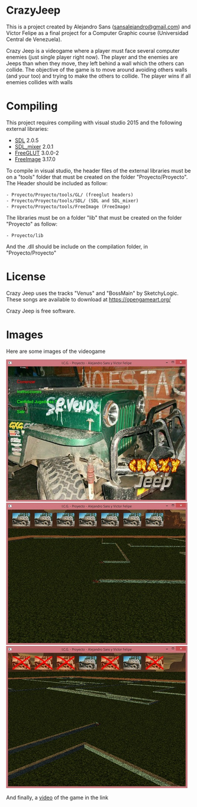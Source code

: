 # CrazyJeep
This is a project created by Alejandro Sans (sansalejandro@gmail.com) and Víctor Felipe as a final project for a Computer Graphic course (Universidad Central de Venezuela). 

Crazy Jeep is a videogame where a player must face several computer enemies (just single player right now). The player and the enemies are Jeeps than when they move, they left behind a wall which the others can collide. The objective of the game is to move around avoiding others walls (and your too) and trying to make the others to collide. The player wins if all enemies collides with walls

# Compiling

This project requires compiling with visual studio 2015 and the following external libraries:
* [SDL] 2.0.5 
* [SDL_mixer] 2.0.1
* [FreeGLUT] 3.0.0-2
* [FreeImage] 3.17.0

To compile in visual studio, the header files of the external libraries must be on a "tools" folder that must be created on the folder "Proyecto/Proyecto". The Header should be included as follow:

    - Proyecto/Proyecto/tools/GL/ (freeglut headers)
    - Proyecto/Proyecto/tools/SDL/ (SDL and SDL_mixer)
    - Proyecto/Proyecto/tools/FreeImage (FreeImage)

The libraries must be on a folder "lib" that must be created on the folder "Proyecto" as follow:

    - Proyecto/lib

And the .dll should be include on the compilation folder, in "Proyecto/Proyecto"

# License
Crazy Jeep uses the tracks "Venus" and "BossMain" by SketchyLogic. These songs are available to download at https://opengameart.org/

Crazy Jeep is free software.

# Images

Here are some images of the videogame



![alt tag](./Screenshot/CrazeJeepMenu.jpg)
![alt tag](./Screenshot/CrazeJeepGameplay1.jpg)
![alt tag](./Screenshot/CrazeJeepGameplay2.jpg)

And finally, a [video] of the game in the link


   [video]: <https://vimeo.com/37664294>
   [SDL]: <https://www.libsdl.org/>
   [SDL_mixer]: <https://www.libsdl.org/projects/SDL_mixer/>
   [FreeGLUT]: <http://freeglut.sourceforge.net/>
   [FreeImage]: <http://freeimage.sourceforge.net/>
